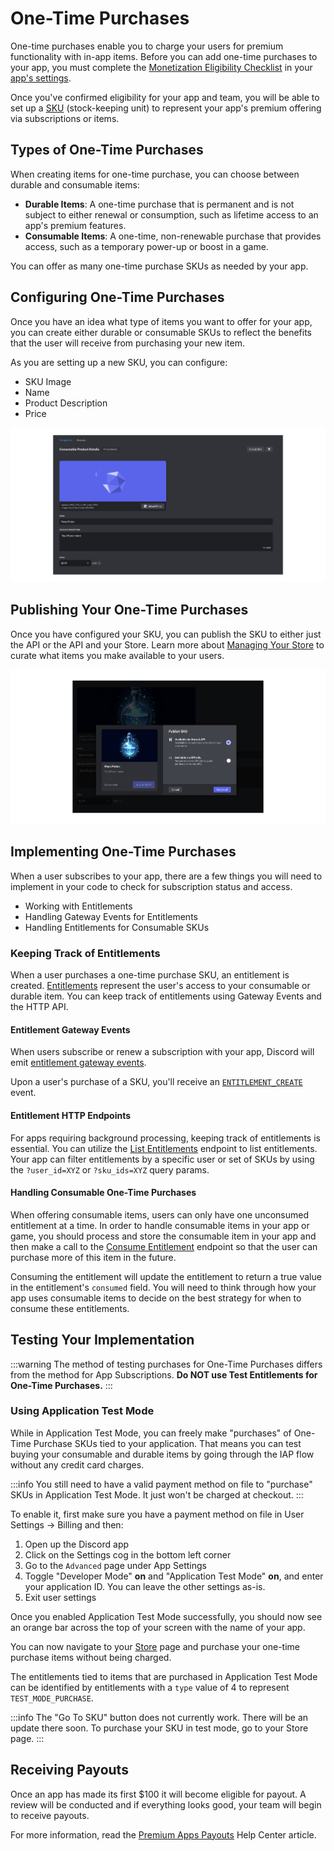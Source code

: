 # One-Time Purchases

One-time purchases enable you to charge your users for premium functionality with in-app items. Before you can add one-time purchases to your app, you must complete the [Monetization Eligibility Checklist](/docs/monetization/overview#eligibility-checklist) in your [app's settings](https://discord.com/developers/applications).

Once you've confirmed eligibility for your app and team, you will be able to set up a [SKU](/docs/monetization/skus) (stock-keeping unit) to represent your app's premium offering via subscriptions or items.

## Types of One-Time Purchases

When creating items for one-time purchase, you can choose between durable and consumable items:

- **Durable Items**: A one-time purchase that is permanent and is not subject to either renewal or consumption, such as lifetime access to an app's premium features.
- **Consumable Items**: A one-time, non-renewable purchase that provides access, such as a temporary power-up or boost in a game.

You can offer as many one-time purchase SKUs as needed by your app.

## Configuring One-Time Purchases

Once you have an idea what type of items you want to offer for your app, you can create either durable or consumable SKUs to reflect the benefits that the user will receive from purchasing your new item.

As you are setting up a new SKU, you can configure:

- SKU Image
- Name
- Product Description
- Price

![Configuring your SKU](/images/sku-configure.png)

## Publishing Your One-Time Purchases

Once you have configured your SKU, you can publish the SKU to either just the API or the API and your Store. Learn more about [Managing Your Store](/docs/monetization/managing-your-store) to curate what items you make available to your users.

![Publishing your SKU](/images/sku-publish.png)

## Implementing One-Time Purchases

When a user subscribes to your app, there are a few things you will need to implement in your code to check for subscription status and access.

- Working with Entitlements
- Handling Gateway Events for Entitlements
- Handling Entitlements for Consumable SKUs

### Keeping Track of Entitlements

When a user purchases a one-time purchase SKU, an entitlement is created. [Entitlements](/docs/monetization/entitlements) represent the user's access to your consumable or durable item. You can keep track of entitlements using  Gateway Events and the HTTP API.

#### Entitlement Gateway Events

When users subscribe or renew a subscription with your app, Discord will emit [entitlement gateway events](/docs/monetization/entitlements#gateway-events).

Upon a user's purchase of a SKU, you'll receive an [`ENTITLEMENT_CREATE`](/docs/monetization/entitlements#new-entitlement) event.

#### Entitlement HTTP Endpoints

For apps requiring background processing, keeping track of entitlements is essential. You can utilize the [List Entitlements](/docs/monetization/entitlements#list-entitlements) endpoint to list entitlements. Your app can filter entitlements by a specific user or set of SKUs by using the `?user_id=XYZ` or `?sku_ids=XYZ` query params.

#### Handling Consumable One-Time Purchases

When offering consumable items, users can only have one unconsumed entitlement at a time. In order to handle consumable items in your app or game, you should process and store the consumable item in your app and then make a call to the [Consume Entitlement](/docs/monetization/entitlements#consume-an-entitlement) endpoint so that the user can purchase more of this item in the future.

Consuming the entitlement will update the entitlement to return a true value in the entitlement's `consumed` field. You will need to think through how your app uses consumable items to decide on the best strategy for when to consume these entitlements.

## Testing Your Implementation

:::warning
The method of testing purchases for One-Time Purchases differs from the method for App Subscriptions. **Do NOT use Test Entitlements for One-Time Purchases.**
:::

### Using Application Test Mode

While in Application Test Mode, you can freely make "purchases" of One-Time Purchase SKUs tied to your application. That means you can test buying your consumable and durable items by going through the IAP flow without any credit card charges.

:::info
You still need to have a valid payment method on file to "purchase" SKUs in Application Test Mode. It just won't be charged at checkout.
:::

To enable it, first make sure you have a payment method on file in User Settings -> Billing and then:

1. Open up the Discord app
2. Click on the Settings cog in the bottom left corner
3. Go to the `Advanced` page under App Settings
4. Toggle "Developer Mode" **on** and "Application Test Mode" **on**, and enter your application ID. You can leave the other settings as-is.
5. Exit user settings

Once you enabled Application Test Mode successfully, you should now see an orange bar across the top of your screen with the name of your app.

You can now navigate to your [Store](/docs/monetization/managing-your-store) page and purchase your one-time purchase items without being charged.

The entitlements tied to items that are purchased in Application Test Mode can be identified by entitlements with a `type` value of 4 to represent `TEST_MODE_PURCHASE`.

:::info
The "Go To SKU" button does not currently work. There will be an update there soon. To purchase your SKU in test mode, go to your Store page.
:::

## Receiving Payouts

Once an app has made its first $100 it will become eligible for payout. A review will be conducted and if everything looks good, your team will begin to receive payouts.

For more information, read the [Premium Apps Payouts](https://support-dev.discord.com/hc/articles/17299902720919) Help Center article.